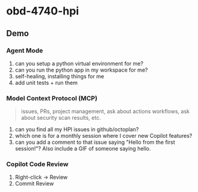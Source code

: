 # obd-4740-hpi

## Demo
### Agent Mode
1. can you setup a python virtual environment for me?
1. can you run the python app in my workspace for me?
  1. self-healing, installing things for me
1. add unit tests + run them
### Model Context Protocol (MCP)
> issues, PRs, project management, ask about actions workflows, ask about security scan results, etc.
1. can you find all my HPI issues in github/octoplan?
1. which one is for a monthly session where I cover new Copilot features?
1. can you add a comment to that issue saying "Hello from the first session!"? Also include a GIF of someone saying hello.
### Copilot Code Review
1. Right-click -> Review
1. Commit Review